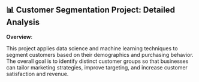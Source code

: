 ## 📊 **Customer Segmentation Project: Detailed Analysis**

**Overview**:

This project applies data science and machine learning techniques to segment customers based on their demographics and purchasing behavior. The overall goal is to identify distinct customer groups so that businesses can tailor marketing strategies, improve targeting, and increase customer satisfaction and revenue.
